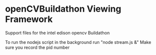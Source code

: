 # openCVBuildathon Viewing Framework

Support files for the intel edison opencv Buildathon


To run the nodejs script in the background run "node stream.js &"
Make sure you record the pid number